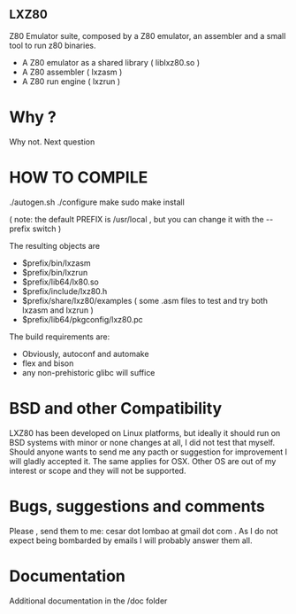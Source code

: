 ## LXZ80
Z80 Emulator suite, composed by a Z80 emulator, an assembler and a small
tool to run z80 binaries.

- A Z80 emulator as a shared library 	( liblxz80.so )
- A Z80 assembler  			( lxzasm )
- A Z80 run engine			( lxzrun )

# Why ?
Why not. Next question

# HOW TO COMPILE
 
./autogen.sh
./configure
make
sudo make install

( note: the default PREFIX is /usr/local , but you can change it with the --prefix switch )

The resulting objects are
- $prefix/bin/lxzasm     
- $prefix/bin/lxzrun
- $prefix/lib64/lx80.so    
- $prefix/include/lxz80.h 
- $prefix/share/lxz80/examples ( some .asm files to test and try both lxzasm and lxzrun )
- $prefix/lib64/pkgconfig/lxz80.pc 

The build requirements are:
- Obviously, autoconf and automake
- flex and bison
- any non-prehistoric glibc will suffice

# BSD and other Compatibility
LXZ80 has been developed on Linux platforms, but ideally it should run 
on BSD systems with minor or none changes at all, I did not test that myself.
Should anyone wants to send me any pacth or suggestion for improvement I will 
gladly accepted it. The same applies for OSX.
Other OS are out of my interest or scope and they will not be supported.

# Bugs, suggestions and comments
Please , send them to me: cesar dot lombao at gmail dot com . As I do
not expect being bombarded by emails I will probably answer them all.

# Documentation
Additional documentation in the /doc folder

